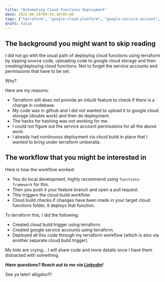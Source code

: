 ```yaml
---
title: "Automating Cloud Functions Deployment"
date: 2022-06-26T09:43:10+05:00
tags: ["terraform", "google-cloud-platform", "google-service-account", "cloud-functions", "cloud-build"]
draft: false
---
```


## The background you might want to skip reading

I did not go with the usual path of deploying cloud functions using terraform by zipping source code, 
uploading code to google cloud storage and then creating/deploying cloud functions. Not to forget the service accounts
and permissions that have to be set.

Why?

Here are my reasons:

- Terraform still does not provide an inbuilt feature to check if there is a change in codebase.
- My code was in github and I did not wanted to upload it to google cloud storage (double work) and then do deployment.
- The hacks for hashing was not working for me.
- I could not figure out the service account permissions for all the above work.
- I already had continuous deployment via cloud build in place that I wanted to bring under terraform umberalla.

## The workflow that you might be interested in

Here is how the workflow worked:

- You do local development, highly recommend using `functions-framework` for this.
- Then you push it your feature branch and open a pull request.
- This triggers the cloud build workflow.
- Cloud build checks if changes have been made in your target cloud functions folder, it deploys that function.

To terraform this, I did the following:

- Created cloud build trigger using terraform.
- Created google service accounts using terraform.
- Deployed all this code through my terraform workflow (which is also via another separate cloud build trigger).

My kids are crying... I will share code and more details once I have them distracted with something.

**_Have questions? Reach out to me via [Linkedin](https://linkedin.com/in/urvahshabbir/)!_**

See ya later! alligator!!!
